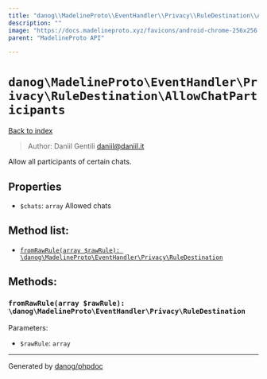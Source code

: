 ```yaml
---
title: "danog\\MadelineProto\\EventHandler\\Privacy\\RuleDestination\\AllowChatParticipants: Allow all participants of certain chats."
description: ""
image: "https://docs.madelineproto.xyz/favicons/android-chrome-256x256.png"
parent: "MadelineProto API"

---
```

# `danog\MadelineProto\EventHandler\Privacy\RuleDestination\AllowChatParticipants`
[Back to index](../../../../../index.html)

> Author: Daniil Gentili <daniil@daniil.it>  
  

Allow all participants of certain chats.  



## Properties
* `$chats`: `array` Allowed chats

## Method list:
* [`fromRawRule(array $rawRule): \danog\MadelineProto\EventHandler\Privacy\RuleDestination`](#fromrawrule-array-rawrule-danog-madelineproto-eventhandler-privacy-ruledestination)

## Methods:
### `fromRawRule(array $rawRule): \danog\MadelineProto\EventHandler\Privacy\RuleDestination`




Parameters:

* `$rawRule`: `array`   



---
Generated by [danog/phpdoc](https://phpdoc.daniil.it)
